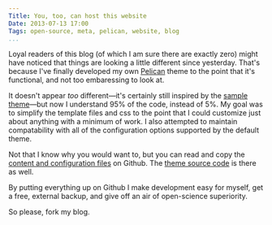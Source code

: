 ```yaml
---
Title: You, too, can host this website
Date: 2013-07-13 17:00
Tags: open-source, meta, pelican, website, blog
...
```



Loyal readers of this blog (of which I am sure there are exactly zero)
might have noticed that things are looking a little different since yesterday.
That's because I've finally developed my own [Pelican](http://getpelican.com) theme
to the point that it's functional, and not too embaressing to look at.

It doesn't appear _too_ different—it's certainly still inspired by the
[sample theme][notmyidea]—but now I understand 95% of the code, instead of 5%.
My goal was to simplify the template files and css to the point that I could
customize just about anything with a minimum of work.  I also attempted to
maintain compatability with all of the configuration options supported by the
default theme.

[notmyidea]: https://github.com/getpelican/pelican-themes/tree/master/notmyidea-cms

Not that I know why you would want to, but you can read and copy the
[content and configuration files][blog-source] on Github.  The
[theme source code][theme-source] is there as well.

[blog-source]: https://github.com/bsmith89/blog
[theme-source]: https://github.com/bsmith89/blog-theme

By putting everything up on Github I make development easy for myself, get
a free, external backup, and give off an air of open-science superiority.

So please, fork my blog.
